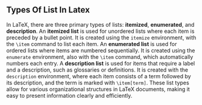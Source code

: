 ## Types Of List In Latex

In LaTeX, there are three primary types of lists: **itemized**, **enumerated**, and **description**. An **itemized list** is used for unordered lists where each item is preceded by a bullet point. It is created using the `itemize` environment, with the `\item` command to list each item. An **enumerated list** is used for ordered lists where items are numbered sequentially. It is created using the `enumerate` environment, also with the `\item` command, which automatically numbers each entry. A **description list** is used for items that require a label and a description, such as glossaries or definitions. It is created with the `description` environment, where each item consists of a term followed by its description, and the term is marked with `\item[term]`. These list types allow for various organizational structures in LaTeX documents, making it easy to present information clearly and efficiently.